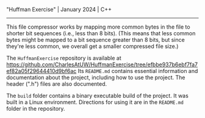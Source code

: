 "Huffman Exercise" | January 2024 | C++

---

This file compressor works by mapping more common bytes in the file to shorter bit sequences
(i.e., less than 8 bits). (This means that less common bytes might be mapped to a bit
sequence greater than 8 bits, but since they're less common, we overall get a smaller
compressed file size.)

The `HuffmanExercise` repository is available at
https://github.com/CharlesAtUW/HuffmanExercise/tree/efbbe937b6ebf7fa7ef82a05f29644410d9bf6ac
Its `README.md` contains essential information and documentation about the project,
including how to use the project.
The header (".h") files are also documented.

The `build` folder contains a binary executable build of the project. It was built in a
Linux environment. Directions for using it are in the `README.md` folder in the repository.